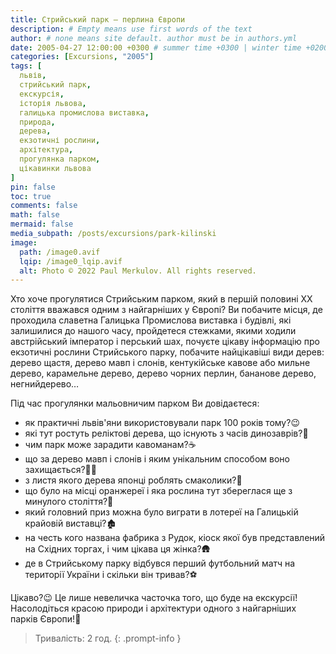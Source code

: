```yaml
---
title: Стрийський парк — перлина Європи
description: # Empty means use first words of the text
author: # none means site default. author must be in authors.yml
date: 2005-04-27 12:00:00 +0300 # summer time +0300 | winter time +0200
categories: [Excursions, "2005"]
tags: [
  львів,
  стрийський парк,
  екскурсія,
  історія львова,
  галицька промислова виставка,
  природа,
  дерева,
  екзотичні рослини,
  архітектура,
  прогулянка парком,
  цікавинки львова
]
pin: false
toc: true
comments: false
math: false
mermaid: false
media_subpath: /posts/excursions/park-kilinski
image:
  path: /image0.avif
  lqip: /image0_lqip.avif
  alt: Photo © 2022 Paul Merkulov. All rights reserved.
---
```

Хто хоче прогулятися Стрийським парком, який в першій половині ХХ століття вважався одним з найгарніших у Європі? Ви побачите місця, де проходила славетна Галицька Промислова виставка і будівлі, які залишилися до нашого часу, пройдетеся стежками, якими ходили австрійський імператор і перський шах, почуєте цікаву інформацію про екзотичні рослини Стрийського парку, побачите найцікавіші види дерев: дерево щастя, дерево мавп і слонів, кентукійське кавове або мильне дерево, карамельне дерево, дерево чорних перлин, бананове дерево, негнийдерево…

Під час прогулянки мальовничим парком Ви довідаєтеся:

* як практичні львів'яни використовували парк 100 років тому?😉  
* які тут ростуть реліктові дерева, що існують з часів динозаврів?🦖  
* чим парк може зарадити кавоманам?☕  
* що за дерево мавп і слонів і яким унікальним способом воно захищається?🦧🐘  
* з листя якого дерева японці роблять смаколики?🍁  
* що було на місці оранжереї і яка рослина тут збереглася ще з минулого століття?🌵  
* який головний приз можна було виграти в лотереї на Галицькій крайовій виставці?🏚  
* на честь кого названа фабрика з Рудок, кіоск якої був представлений на Східних торгах, і чим цікава ця жінка?🛖  
* де в Стрийському парку відбувся перший футбольний матч на території України і скільки він тривав?⚽️

Цікаво?😉 Це лише невеличка часточка того, що буде на екскурсії\!
Насолодіться красою природи і архітектури одного з найгарніших парків Європи\!🥰

>Тривалість: 2 год.
{: .prompt-info }
